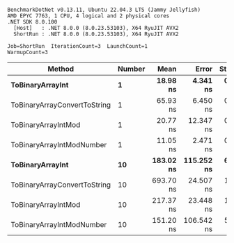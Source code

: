 ```

BenchmarkDotNet v0.13.11, Ubuntu 22.04.3 LTS (Jammy Jellyfish)
AMD EPYC 7763, 1 CPU, 4 logical and 2 physical cores
.NET SDK 8.0.100
  [Host]   : .NET 8.0.0 (8.0.23.53103), X64 RyuJIT AVX2
  ShortRun : .NET 8.0.0 (8.0.23.53103), X64 RyuJIT AVX2

Job=ShortRun  IterationCount=3  LaunchCount=1  
WarmupCount=3  

```
| Method                       | Number | Mean      | Error      | StdDev   | Min       | Max       | Gen0   | Allocated |
|----------------------------- |------- |----------:|-----------:|---------:|----------:|----------:|-------:|----------:|
| **ToBinaryArrayInt**             | **1**      |  **18.98 ns** |   **4.341 ns** | **0.238 ns** |  **18.77 ns** |  **19.24 ns** | **0.0004** |      **32 B** |
| ToBinaryArrayConvertToString | 1      |  65.93 ns |   6.450 ns | 0.354 ns |  65.68 ns |  66.33 ns | 0.0011 |      96 B |
| ToBinaryArrayIntMod          | 1      |  20.77 ns |  12.347 ns | 0.677 ns |  20.10 ns |  21.45 ns | 0.0004 |      32 B |
| ToBinaryArrayIntModNumber    | 1      |  11.05 ns |   2.471 ns | 0.135 ns |  10.97 ns |  11.21 ns | 0.0004 |      32 B |
| **ToBinaryArrayInt**             | **10**     | **183.02 ns** | **115.252 ns** | **6.317 ns** | **175.73 ns** | **186.91 ns** | **0.0038** |     **320 B** |
| ToBinaryArrayConvertToString | 10     | 693.70 ns |  24.507 ns | 1.343 ns | 692.87 ns | 695.25 ns | 0.0114 |    1024 B |
| ToBinaryArrayIntMod          | 10     | 217.37 ns |  23.448 ns | 1.285 ns | 215.90 ns | 218.31 ns | 0.0038 |     320 B |
| ToBinaryArrayIntModNumber    | 10     | 151.20 ns | 106.542 ns | 5.840 ns | 144.61 ns | 155.72 ns | 0.0038 |     320 B |
